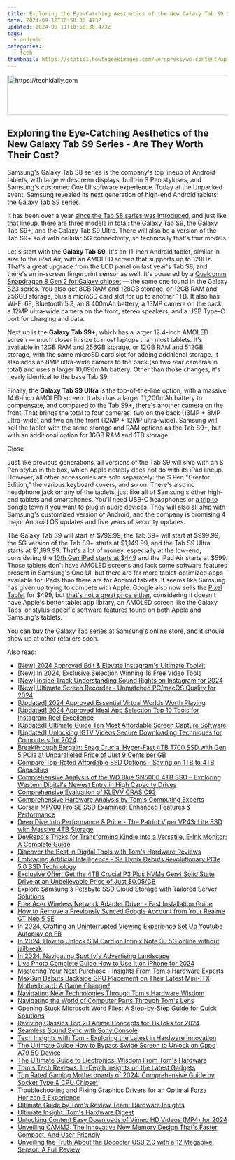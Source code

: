 ```yaml
---
title: Exploring the Eye-Catching Aesthetics of the New Galaxy Tab S9 Series - Are They Worth Their Cost?
date: 2024-09-10T10:50:30.473Z
updated: 2024-09-11T10:50:30.473Z
tags:
  - android
categories:
  - tech
thumbnail: https://static1.howtogeekimages.com/wordpress/wp-content/uploads/2023/07/samsung-galaxy-tab-s9-showing-its-home-screen_53069814647_o.jpg
---
```






<!-- affiliate ads begin -->
<a href="https://ephamedtechinc.pxf.io/c/5597632/2130532/26400" target="_top" id="2130532">
  <img src="//a.impactradius-go.com/display-ad/26400-2130532" border="0" alt="https://techidaily.com" width="728" height="90"/>
</a>
<img height="0" width="0" src="https://ephamedtechinc.pxf.io/i/5597632/2130532/26400" style="position:absolute;visibility:hidden;" border="0" />
<!-- affiliate ads end -->




## Exploring the Eye-Catching Aesthetics of the New Galaxy Tab S9 Series - Are They Worth Their Cost?

Samsung's Galaxy Tab S8 series is the company's top lineup of Android tablets, with large widescreen displays, built-in S Pen styluses, and Samsung's customed One UI software experience. Today at the Unpacked event, Samsung revealed its next generation of high-end Android tablets: the Galaxy Tab S9 series.

 It has been over a year [since the Tab S8 series was introduced](https://instagram-clips.techidaily.com/updated-taking-a-step-back-in-time-with-instagram-videos/), and just like that lineup, there are three models in total: the Galaxy Tab S9, the Galaxy Tab S9+, and the Galaxy Tab S9 Ultra. There will also be a version of the Tab S9+ sold with cellular 5G connectivity, so technically that's four models.

 Let's start with the **Galaxy Tab S9**. It's an 11-inch Android tablet, similar in size to the iPad Air, with an AMOLED screen that supports up to 120Hz. That's a great upgrade from the LCD panel on last year's Tab S8, and there's an in-screen fingerprint sensor as well. It's powered by a [Qualcomm Snapdragon 8 Gen 2 for Galaxy chipset](https://extra-approaches.techidaily.com/2024-approved-optimizing-your-vlc-livestream-over-the-net/) — the same one found in the Galaxy S23 series. You also get 8GB RAM and 128GB storage, or 12GB RAM and 256GB storage, plus a microSD card slot for up to another 1TB. It also has Wi-Fi 6E, Bluetooth 5.3, an 8,400mAh battery, a 13MP camera on the back, a 12MP ultra-wide camera on the front, stereo speakers, and a USB Type-C port for charging and data.

 Next up is the **Galaxy Tab S9+**, which has a larger 12.4-inch AMOLED screen — much closer in size to most laptops than most tablets. It's available in 12GB RAM and 256GB storage, or 12GB RAM and 512GB storage, with the same microSD card slot for adding additional storage. It also adds an 8MP ultra-wide camera to the back (so two rear cameras in total) and uses a larger 10,090mAh battery. Other than those changes, it's nearly identical to the base Tab S9.

 Finally, the **Galaxy Tab S9 Ultra** is the top-of-the-line option, with a massive 14.6-inch AMOLED screen. It also has a larger 11,200mAh battery to compensate, and compared to the Tab S9+, there's another camera on the front. That brings the total to four cameras: two on the back (13MP + 8MP ultra-wide) and two on the front (12MP + 12MP ultra-wide). Samsung will sell the tablet with the same storage and RAM options as the Tab S9+, but with an additional option for 16GB RAM and 1TB storage.

Close 

 Just like previous generations, all versions of the Tab S9 will ship with an S Pen stylus in the box, which Apple notably does not do with its iPad lineup. However, all other accessories are sold separately: the S Pen "Creator Edition," the various keyboard covers, and so on. There's also no headphone jack on any of the tablets, just like all of Samsung's other high-end tablets and smartphones. You'll need USB-C headphones or [a trip to dongle town](https://activate-lock.techidaily.com/in-2024-3-effective-ways-to-unlock-icloud-account-without-password-from-apple-iphone-xr-by-drfone-ios/) if you want to plug in audio devices. They will also all ship with Samsung's customized version of Android, and the company is promising 4 major Android OS updates and five years of security updates.

 The Galaxy Tab S9 will start at $799.99, the Tab S9+ will start at $999.99, the 5G version of the Tab S9+ starts at $1,149.99, and the Tab S9 Ultra starts at $1,199.99\. That's a lot of money, especially at the low-end, considering the [10th Gen iPad starts at $449](https://www.apple.com/ipad-10.9/) and the iPad Air starts at $599\. Those tablets don't have AMOLED screens and lack some software features present in Samsung's One UI, but there are far more tablet-optimized apps available for iPads than there are for Android tablets. It seems like Samsung has given up trying to compete with Apple. Google also now sells the [Pixel Tablet](https://sim-unlock.techidaily.com/in-2024-sim-unlock-motorola-g54-5g-phones-without-code-2-ways-to-remove-android-sim-lock-by-drfone-android/) for $499, but [that's not a great price either](https://extra-skills.techidaily.com/select-6-best-iphone-slide-show-creation-apps-for-2024/), considering it doesn't have Apple's better tablet app library, an AMOLED screen like the Galaxy Tabs, or stylus-specific software features found on both Apple and Samsung's tablets.

 You can [buy the Galaxy Tab series](https://shop-links.co/link/?exclusive=1&publisher_slug=itechdaily19598&url=https%3A%2F%2Fclick.linksynergy.com%2Fdeeplink%3Fid%3D2QzUaswX1as%26mid%3D47773%26u1%3DUUhtgUeUpU904583%26murl%3Dhttps%253A%252F%252Fwww.samsung.com%252Fus%252Ftablets%252Fgalaxy-tab-s9%252F) at Samsung's online store, and it should show up at other retailers soon.

<ins class="adsbygoogle"
     style="display:block"
     data-ad-format="autorelaxed"
     data-ad-client="ca-pub-7571918770474297"
     data-ad-slot="1223367746"></ins>



<ins class="adsbygoogle"
     style="display:block"
     data-ad-client="ca-pub-7571918770474297"
     data-ad-slot="8358498916"
     data-ad-format="auto"
     data-full-width-responsive="true"></ins>

<span class="atpl-alsoreadstyle">Also read:</span>
<div><ul>
<li><a href="https://instagram-videos.techidaily.com/new-2024-approved-edit-and-elevate-instagrams-ultimate-toolkit/"><u>[New] 2024 Approved  Edit & Elevate  Instagram's Ultimate Toolkit</u></a></li>
<li><a href="https://fox-direct.techidaily.com/new-in-2024-exclusive-selection-winning-16-free-video-tools/"><u>[New] In 2024, Exclusive Selection  Winning 16 Free Video Tools</u></a></li>
<li><a href="https://instagram-clips.techidaily.com/new-inside-track-understanding-sound-rights-on-instagram-for-2024/"><u>[New] Inside Track  Understanding Sound Rights on Instagram for 2024</u></a></li>
<li><a href="https://screen-mirroring-recording.techidaily.com/new-ultimate-screen-recorder-unmatched-pcmacos-quality-for-2024/"><u>[New] Ultimate Screen Recorder - Unmatched PC/macOS Quality for 2024</u></a></li>
<li><a href="https://screen-capture.techidaily.com/updated-2024-approved-essential-virtual-worlds-worth-playing/"><u>[Updated] 2024 Approved  Essential Virtual Worlds Worth Playing</u></a></li>
<li><a href="https://instagram-videos.techidaily.com/updated-2024-approved-ideal-app-selection-top-10-tools-for-instagram-reel-excellence/"><u>[Updated] 2024 Approved  Ideal App Selection  Top 10 Tools for Instagram Reel Excellence</u></a></li>
<li><a href="https://digital-screen-recording.techidaily.com/updated-ultimate-guide-ten-most-affordable-screen-capture-software/"><u>[Updated] Ultimate Guide  Ten Most Affordable Screen Capture Software</u></a></li>
<li><a href="https://instagram-videos.techidaily.com/updated-unlocking-igtv-videos-secure-downloading-techniques-for-computers-for-2024/"><u>[Updated] Unlocking IGTV Videos  Secure Downloading Techniques for Computers for 2024</u></a></li>
<li><a href="https://hardware-reviews.techidaily.com/breakthrough-bargain-snag-crucial-hyper-fast-4tb-t700-ssd-with-gen-5-pcie-at-unparalleled-price-of-just-9-cents-per-gb/"><u>Breakthrough Bargain: Snag Crucial Hyper-Fast 4TB T700 SSD with Gen 5 PCIe at Unparalleled Price of Just 9 Cents per GB</u></a></li>
<li><a href="https://hardware-reviews.techidaily.com/1723864250303-compare-top-rated-affordable-ssd-options-saving-on-1tb-to-4tb-capacities/"><u>Compare Top-Rated Affordable SSD Options - Saving on 1TB to 4TB Capacities</u></a></li>
<li><a href="https://hardware-reviews.techidaily.com/comprehensive-analysis-of-the-wd-blue-sn5000-4tb-ssd-exploring-western-digitals-newest-entry-in-high-capacity-drives/"><u>Comprehensive Analysis of the WD Blue SN5000 4TB SSD – Exploring Western Digital's Newest Entry in High Capacity Drives</u></a></li>
<li><a href="https://hardware-reviews.techidaily.com/comprehensive-evaluation-of-klevv-cras-c93/"><u>Comprehensive Evaluation of KLEVV CRAS C93</u></a></li>
<li><a href="https://hardware-reviews.techidaily.com/comprehensive-hardware-analysis-by-toms-computing-experts/"><u>Comprehensive Hardware Analysis by Tom's Computing Experts</u></a></li>
<li><a href="https://hardware-reviews.techidaily.com/corsair-mp700-pro-se-ssd-examined-enhanced-features-and-performance/"><u>Corsair MP700 Pro SE SSD Examined: Enhanced Features & Performance</u></a></li>
<li><a href="https://hardware-reviews.techidaily.com/deep-dive-into-performance-and-price-the-patriot-viper-vp43nlite-ssd-with-massive-4tb-storage/"><u>Deep Dive Into Performance & Price - The Patriot Viper VP43nLite SSD with Massive 4TB Storage</u></a></li>
<li><a href="https://hardware-reviews.techidaily.com/devrepos-tricks-for-transforming-kindle-into-a-versatile-e-ink-monitor-a-complete-guide/"><u>DevRepo's Tricks for Transforming Kindle Into a Versatile, E-Ink Monitor: A Complete Guide</u></a></li>
<li><a href="https://hardware-reviews.techidaily.com/discover-the-best-in-digital-tools-with-toms-hardware-reviews/"><u>Discover the Best in Digital Tools with Tom's Hardware Reviews</u></a></li>
<li><a href="https://hardware-reviews.techidaily.com/embracing-artificial-intelligence-sk-hynix-debuts-revolutionary-pcie-50-ssd-technology/"><u>Embracing Artificial Intelligence - SK Hynix Debuts Revolutionary PCIe 5.0 SSD Technology</u></a></li>
<li><a href="https://hardware-reviews.techidaily.com/1723864253042-exclusive-offer-get-the-4tb-crucial-p3-plus-nvme-gen4-solid-state-drive-at-an-unbelievable-price-of-just-005gb/"><u>Exclusive Offer: Get the 4TB Crucial P3 Plus NVMe Gen4 Solid State Drive at an Unbelievable Price of Just $0.05/GB</u></a></li>
<li><a href="https://hardware-reviews.techidaily.com/explore-samsungs-petabyte-ssd-cloud-storage-with-tailored-server-solutions/"><u>Explore Samsung's Petabyte SSD Cloud Storage with Tailored Server Solutions</u></a></li>
<li><a href="https://hardware-help.techidaily.com/free-acer-wireless-network-adapter-driver-fast-installation-guide/"><u>Free Acer Wireless Network Adapter Driver - Fast Installation Guide</u></a></li>
<li><a href="https://easy-unlock-android.techidaily.com/how-to-remove-a-previously-synced-google-account-from-your-realme-gt-neo-5-se-by-drfone-android/"><u>How to Remove a Previously Synced Google Account from Your Realme GT Neo 5 SE</u></a></li>
<li><a href="https://facebook-clips.techidaily.com/in-2024-crafting-an-uninterrupted-viewing-experience-set-up-youtube-autoplay-on-fb/"><u>In 2024, Crafting an Uninterrupted Viewing Experience  Set Up Youtube Autoplay on FB</u></a></li>
<li><a href="https://sim-unlock.techidaily.com/in-2024-how-to-unlock-sim-card-on-infinix-note-30-5g-online-without-jailbreak-by-drfone-android/"><u>In 2024, How to Unlock SIM Card on Infinix Note 30 5G online without jailbreak</u></a></li>
<li><a href="https://extra-guidance.techidaily.com/in-2024-navigating-spotifys-advertising-landscape/"><u>In 2024, Navigating Spotify's Advertising Landscape</u></a></li>
<li><a href="https://article-tips.techidaily.com/live-photo-complete-guide-how-to-use-it-on-iphone-for-2024/"><u>Live Photo Complete Guide  How to Use It on iPhone for 2024</u></a></li>
<li><a href="https://hardware-reviews.techidaily.com/mastering-your-next-purchase-insights-from-toms-hardware-experts/"><u>Mastering Your Next Purchase - Insights From Tom's Hardware Experts</u></a></li>
<li><a href="https://hardware-reviews.techidaily.com/maxsun-debuts-backside-gpu-placement-on-their-latest-mini-itx-motherboard-a-game-changer/"><u>MaxSun Debuts Backside GPU Placement on Their Latest Mini-ITX Motherboard: A Game Changer!</u></a></li>
<li><a href="https://hardware-reviews.techidaily.com/navigating-new-technologies-through-toms-hardware-wisdom/"><u>Navigating New Technologies Through Tom's Hardware Wisdom</u></a></li>
<li><a href="https://hardware-reviews.techidaily.com/navigating-the-world-of-computer-parts-through-toms-lens/"><u>Navigating the World of Computer Parts Through Tom's Lens</u></a></li>
<li><a href="https://tech-recovery.techidaily.com/opening-stuck-microsoft-word-files-a-step-by-step-guide-for-quick-solutions/"><u>Opening Stuck Microsoft Word Files: A Step-by-Step Guide for Quick Solutions</u></a></li>
<li><a href="https://tiktok-video-files.techidaily.com/reviving-classics-top-20-anime-concepts-for-tiktoks-for-2024/"><u>Reviving Classics  Top 20 Anime Concepts for TikToks for 2024</u></a></li>
<li><a href="https://games-able.techidaily.com/seamless-sound-sync-with-sony-console/"><u>Seamless Sound Sync with Sony Console</u></a></li>
<li><a href="https://hardware-reviews.techidaily.com/tech-insights-with-tom-exploring-the-latest-in-hardware-innovation/"><u>Tech Insights with Tom - Exploring the Latest in Hardware Innovation</u></a></li>
<li><a href="https://android-unlock.techidaily.com/the-ultimate-guide-how-to-bypass-swipe-screen-to-unlock-on-oppo-a79-5g-device-by-drfone-android/"><u>The Ultimate Guide How to Bypass Swipe Screen to Unlock on Oppo A79 5G Device</u></a></li>
<li><a href="https://hardware-reviews.techidaily.com/the-ultimate-guide-to-electronics-wisdom-from-toms-hardware/"><u>The Ultimate Guide to Electronics: Wisdom From Tom's Hardware</u></a></li>
<li><a href="https://hardware-reviews.techidaily.com/toms-tech-reviews-in-depth-insights-on-the-latest-gadgets/"><u>Tom's Tech Reviews: In-Depth Insights on the Latest Gadgets</u></a></li>
<li><a href="https://hardware-reviews.techidaily.com/top-rated-gaming-motherboards-of-2024-comprehensive-guide-by-socket-type-and-cpu-chipset/"><u>Top Rated Gaming Motherboards of 2024: Comprehensive Guide by Socket Type & CPU Chipset</u></a></li>
<li><a href="https://android-transfer.techidaily.com/troubleshooting-and-fixing-graphics-drivers-for-an-optimal-forza-horizon-5-experience/"><u>Troubleshooting and Fixing Graphics Drivers for an Optimal Forza Horizon 5 Experience</u></a></li>
<li><a href="https://hardware-reviews.techidaily.com/ultimate-guide-by-toms-review-team-hardware-insights/"><u>Ultimate Guide by Tom's Review Team: Hardware Insights</u></a></li>
<li><a href="https://hardware-reviews.techidaily.com/ultimate-insight-toms-hardware-digest/"><u>Ultimate Insight: Tom's Hardware Digest</u></a></li>
<li><a href="https://vimeo-videos.techidaily.com/unlocking-content-easy-downloads-of-vimeo-hd-videos-mp4-for-2024/"><u>Unlocking Content  Easy Downloads of Vimeo HD Videos (MP4) for 2024</u></a></li>
<li><a href="https://hardware-reviews.techidaily.com/unveiling-camm2-the-innovative-new-memory-design-thats-faster-compact-and-user-friendly/"><u>Unveiling CAMM2: The Innovative New Memory Design That's Faster, Compact, And User-Friendly</u></a></li>
<li><a href="https://buynow-marvelous.techidaily.com/unveiling-the-truth-about-the-docooler-usb-20-with-a-12-megapixel-sensor-a-full-review/"><u>Unveiling the Truth About the Docooler USB 2.0 with a 12 Megapixel Sensor: A Full Review</u></a></li>
</ul></div>
